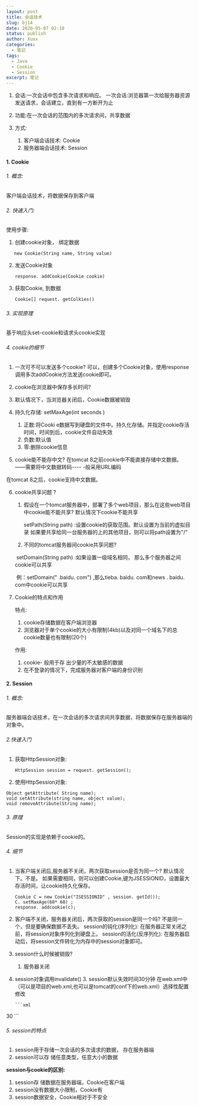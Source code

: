 ```yaml
---
layout: post
title: 会话技术
slug: bj14
date: 2020-05-07 02:10
status: publish
author: Xuxx
categories: 
  - 笔记
tags: 
  - Java
  - Cookie
  - Session
excerpt: 笔记
---
```


1. 会话:一次会话中包含多次请求和响应。
   		一次会话:浏览器第一次给服务器资源发送请求，会话建立，直到有一方断开为止

2. 功能:在一次会话的范围内的多次请求间，共享数据

3. 方式:
   1. 客户端会话技术: Cookie
   2. 服务器端会话技术: Session

#### 1. Cookie

###### 1. 概念:

客户端会话技术，将数据保存到客户端

###### 2. 快速入门:

使用步骤:

1. 创建cookie对象， 绑定数据
   
```
   new Cookie(String name, String value)
```

2. 发送Cookie对象
   
   ```
   response. addCookie(Cookie cookie)
   ```
   
3. 获取Cookie, 到数据
   
   ```
   Cookie[] request. getColkies()
   ```

###### 3. 实现原理

基于响应头set-cookie和请求头cookie实现

###### 4. cookie的细节

1.  一次可不可以发送多个cookie?
    可以，创建多个Cookie对象，使用response调用多次addCookie方法发送cookie即可。
    
2.  cookie在浏览器中保存多长时间?

  3. 默认情况下，当浏览器关闭后，Cookie数据被销毁

  2. 持久化存储:
     setMaxAge(int seconds )
     1. 正数:将Cooki e数据写到硬盘的文件中。持久化存储。并指定cookie存活时间，时间到后，cookie文件自动失效
     2. 负数:默认值
     3. 零:删除cookie信息

3. cookie能不能存中文?
   在tomcat 8之前cookie中不能直接存储中文数据。 ——需要将中文数据转码---- -般采用URL编码
   

在tomcat 8之后，cookie支持中文数据。

6. cookie共享问题 ?

    1. 假设在一个tomcat服务器中，部署了多个web项目，那么在这些web项目中cookie能不能共享?
         默认情况下cookie不能共享

       setPath(String path) :设置cookie的获取范围。默认设置为当前的虚拟目录
                 如果要共享给同一台服务器的上的其他项目，则可以将path设置为"/" 

      2.  不同的tomcat服务器间cookie共享问题?

      ​		setDomain(String path) :如果设置一级域名相同， 那么多个服务器之间cookie可以共享

      ​		例：setDomain(" .baidu. com") ,那么tieba. baidu. com和news . baidu. com中cookie可以共享

7. Cookie的特点和作用

   特点:
   1. cookie存储数据在客户端浏览器
   2. 浏览器对于单个cookie的大小有限制(4kb)以及对同一个域名下的总cookie数量也有限制(20个)

   作用:

   1. cookie- 般用于存 出少量的不太敏感的数据
   2. 在不登录的情况下，完成服务器对客户端的身份识别

#### 2. Session

###### 1. 概念:

服务器端会话技术，在一次会话的多次请求间共享数据，将数据保存在服务器端的对象中。

###### 2.快速入门

1. 获取HttpSession对象:
   
   ```
   HttpSession session = request. getSession();
   ```
   
2. 使用HttpSession对象:

  ```
  Object getAttribute( String name);
  void setAttribute(string name, object value);
  void removeAttribute(String name);
  ```

###### 3. 原理

Session的实现是依赖于cookie的。

###### 4. 细节

1. 当客户端关闭后,服务器不关闭，两次获取session是否为同一个?
   默认情况下。不是。
   如果需要相同，则可以创建Cookie,键为JSESSIONID，设置最大存活时间，让cookie持久化保存。
   
   ```
   Cookie C = new Cookie("ISESSIONID" , session. getId());
   C. setMaxAge(60* 60) ;
   response. addcookie(c);
   ```
   
   
   
2. 客户端不关闭，服务器关闭后，两次获取的session是同一个吗?
   		        不是同一个，但是要确保数据不丢失。
   session的钝化(序列化):
   		在服务器正常关闭之前，将session对象序列化到硬盘上。
   session的活化(反序列化):
    	  在服务器启动后，将session文件转化为内存中的session对象即可。

3. session什么时候被销毁?

     1. 服务器关闭
2. session对象调用invalidate()
     3. session默认失效时间30分钟
    在web.xml中（可以是项目的web.xml,也可以是tomcat的conf下的web.xml）选择性配置修改
     
       ```xml
  <session-config>
       <session-timeout>30</session-timeout>
       </session-config>
       ```

###### 5. session的特点

1. session用于存储一次会话的多次请求的数据， 存在服务器端
2. session可以存 储任意类型，任意大小的数据

**session与cookie的区别:**

1. session存 储数据在服务器端，Cookie在客户端
2. session没有数据大小限制，Cookie有
3. session数据安全，Cookie相对于不安全
